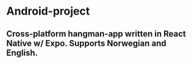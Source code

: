 # Android-project

## Cross-platform hangman-app written in React Native w/ Expo. Supports Norwegian and English. 
